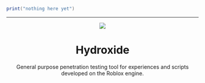 ```lua
print("nothing here yet")
```

---

<div align="center">
    <a>
        <img src="https://cdn.discordapp.com/attachments/658310011788722187/1081672886437285898/image.png"></img>
    </a>
    <h1>Hydroxide</h1>
    <p>General purpose penetration testing tool for experiences and scripts developed on the Roblox engine.</p>
</div>
